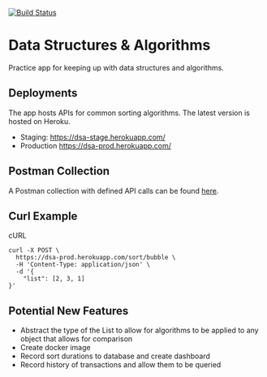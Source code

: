 [![Build Status](https://travis-ci.org/josephbateh/dsa.svg?branch=master)](https://travis-ci.org/josephbateh/dsa)

# Data Structures & Algorithms

Practice app for keeping up with data structures and algorithms.

## Deployments

The app hosts APIs for common sorting algorithms. The latest version is hosted on Heroku.
- Staging: https://dsa-stage.herokuapp.com/
- Production https://dsa-prod.herokuapp.com/

## Postman Collection

A Postman collection with defined API calls can be found [here](https://www.getpostman.com/collections/472ee940fdc8ec52f325).

## Curl Example

cURL
```
curl -X POST \
  https://dsa-prod.herokuapp.com/sort/bubble \
  -H 'Content-Type: application/json' \
  -d '{
	"list": [2, 3, 1]
}'
```

## Potential New Features

- Abstract the type of the List to allow for algorithms to be applied to any object that allows for comparison
- Create docker image
- Record sort durations to database and create dashboard
- Record history of transactions and allow them to be queried